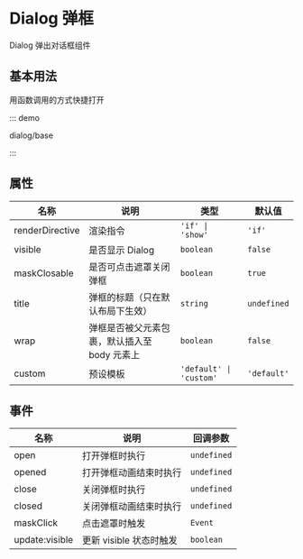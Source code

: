 # Dialog 弹框

Dialog 弹出对话框组件

## 基本用法

用函数调用的方式快捷打开

::: demo

dialog/base

:::

## 属性

| 名称            | 说明                                         | 类型                    | 默认值      |
| --------------- | -------------------------------------------- | ----------------------- | ----------- |
| renderDirective | 渲染指令                                     | `'if' \| 'show'`        | `'if'`      |
| visible         | 是否显示 Dialog                              | `boolean`               | `false`     |
| maskClosable    | 是否可点击遮罩关闭弹框                       | `boolean`               | `true`      |
| title           | 弹框的标题（只在默认布局下生效）             | `string`                | `undefined` |
| wrap            | 弹框是否被父元素包裹，默认插入至 body 元素上 | `boolean`               | `false`     |
| custom          | 预设模板                                     | `'default' \| 'custom'` | `'default'` |

## 事件

| 名称           | 说明                    | 回调参数    |
| -------------- | ----------------------- | ----------- |
| open           | 打开弹框时执行          | `undefined` |
| opened         | 打开弹框动画结束时执行  | `undefined` |
| close          | 关闭弹框时执行          | `undefined` |
| closed         | 关闭弹框动画结束时执行  | `undefined` |
| maskClick      | 点击遮罩时触发          | `Event`     |
| update:visible | 更新 visible 状态时触发 | `boolean`   |


<script setup lang="ts">
import DialogBase from '../examples/dialog/base.vue'
</script>
